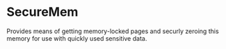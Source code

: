 # SecureMem
Provides means of getting memory-locked pages and securly zeroing this memory for use with quickly used sensitive data.
